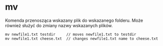 # mv
Komenda przenosząca wskazany plik do wskazanego folderu. Może również służyć do zmiany nazwy wskazanych plików.
```commandline 
mv newfile1.txt testdir     // moves newfile1.txt to testdir
mv newfile1.txt cheese.txt  // changes newfile1.txt name to cheese.txt
``` 